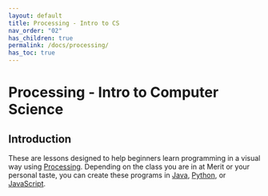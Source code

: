 ```yaml
---
layout: default
title: Processing - Intro to CS
nav_order: "02"
has_children: true
permalink: /docs/processing/
has_toc: true
---
```


# Processing - Intro to Computer Science

## Introduction

These are lessons designed to help beginners learn programming in a visual way using [Processing](https://processing.org/). Depending on the class you are in at Merit or your personal taste, you can create these programs in [Java](https://replit.com/@demcrepl/Processing4?v=1#main/main.pde), [Python](https://replit.com/@demcrepl/Processingpy?v=1#main/main.py), or [JavaScript](https://replit.com/@replit/p5js?v=1#README.md).
